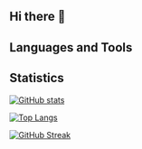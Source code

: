 ## Hi there 👋

<!--
**w3labkr/w3labkr** is a ✨ _special_ ✨ repository because its `README.md` (this file) appears on your GitHub profile.

Here are some ideas to get you started:

- 🔭 I’m currently working on ...
- 🌱 I’m currently learning ...
- 👯 I’m looking to collaborate on ...
- 🤔 I’m looking for help with ...
- 💬 Ask me about ...
- 📫 How to reach me: ...
- 😄 Pronouns: ...
- ⚡ Fun fact: ...
-->

## Languages and Tools


## Statistics

[![GitHub stats](https://github-readme-stats.vercel.app/api?username=w3labkr&count_private=true&show_icons=true&locale=en)](https://github.com/anuraghazra/github-readme-stats)

[![Top Langs](https://github-readme-stats.vercel.app/api/top-langs?username=w3labkr&show_icons=true&locale=en&layout=compact)](https://github.com/anuraghazra/github-readme-stats)

[![GitHub Streak](https://github-readme-streak-stats.herokuapp.com?user=w3labkr)](https://git.io/streak-stats)

<img class="left" src="https://github-readme-stats.vercel.app/api?username=w3labkr&count_private=true&show_icons=true&locale=en" alt="">
<img class="right" src="https://github-readme-stats.vercel.app/api/top-langs?username=w3labkr&show_icons=true&locale=en&layout=compact" alt="">
<img class="center" src="https://github-readme-streak-stats.herokuapp.com?user=w3labkr" alt="">
